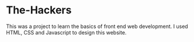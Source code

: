 # The-Hackers

This was a project to learn the basics of front end web development. I used HTML, CSS and Javascript to design this website.
